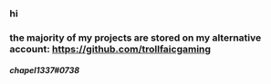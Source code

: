 ### hi

### the majority of my projects are stored on my alternative account: https://github.com/trollfaicgaming

##### chapel1337#0738
